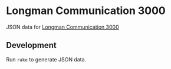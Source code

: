 # Longman Communication 3000

JSON data for [Longman Communication 3000](https://www.google.com/search?q=Longman+Communication+3000)

## Development

Run `rake` to generate JSON data.
